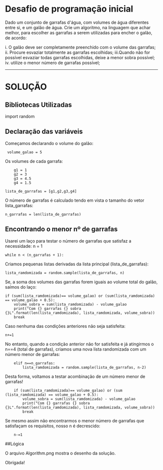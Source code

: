 # Desafio de programação inicial

Dado um conjunto de garrafas d'água, com volumes de água diferentes entre si, e um galão de água. Crie um algoritmo, na linguagem que achar melhor, para escolher as garrafas a serem utilizadas para encher o galão, de acordo:

i.  O galão deve ser completamente preenchido com o volume das garrafas;
ii. Procure esvaziar totalmente as garrafas escolhidas;
iii.Quando não for possível esvaziar todas garrafas escolhidas, deixe a menor sobra possível;
iv. utilize o menor número de garrafas possível;

--------------------------------------------------

# SOLUÇÃO

## Bibliotecas Utilizadas

import random

## Declaração das variáveis 

Começamos declarando o volume do galão:

	 volume_galao = 5

Os volumes de cada garrafa:

	    g1 = 1
	    g2 = 3
	    g3 = 4.5
	    g4 = 1.5

    lista_de_garrafas = [g1,g2,g3,g4]

 O número de garrafas é calculado tendo em vista o tamanho do vetor lista_garrafas:
 
    n_garrafas = len(lista_de_garrafas)

## Encontrando o menor nº de garrafas

Usarei um laço para testar o número de garrafas que satisfaz a necessidade:
n = 1

    while n < (n_garrafas + 1):

Criamos pequenas listas derivadas da lista principal (lista_de_garrafas):

    lista_ramdomizada = random.sample(lista_de_garrafas, n)
    
Se, a soma dos volumes das garrafas forem iguais ao volume total do galão, saímos do laço:

	if (sum(lista_ramdomizada)== volume_galao) or (sum(lista_ramdomizada) == volume_galao + 0.5):
	    volume_sobra = sum(lista_ramdomizada) - volume_galao
	    print("Com {} garrafas {} sobra {}L".format(len(lista_ramdomizada), lista_ramdomizada, volume_sobra))
	    break
 	
Caso nenhuma das condições anteriores não seja satisfeita:
	
	n+=1

No entanto, quando a condição anterior não for satisfeita e já atingirmos o n==4 (total de garrafas), criamos uma nova lista randomizada com um número menor de garrafas:

        elif n==n_garrafas:
            lista_ramdomizada = random.sample(lista_de_garrafas, n-2)

Desta forma, voltamos a testar acombinação de um número menor de garrafas!
 
        if (sum(lista_ramdomizada)== volume_galao) or (sum (lista_ramdomizada) == volume_galao + 0.5):
            volume_sobra = sum(lista_ramdomizada) - volume_galao
            print("Com {} garrafas {} sobra {}L".format(len(lista_ramdomizada), lista_ramdomizada, volume_sobra))
            break

Se mesmo assim não encontrarmos o menor número de garrafas que satisfaçam os requisitos, nosso n é decrescido:
            
	    n-=1
	    

##Lógica

O arquivo Algorithm.png mostra o desenho da solução.

Obrigada!
         
